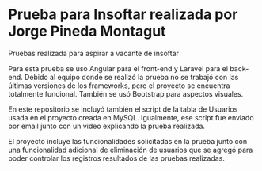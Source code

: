 # Prueba para Insoftar realizada por Jorge Pineda Montagut

Pruebas realizada para aspirar a vacante de insoftar

Para esta prueba se uso Angular para el front-end y Laravel para el back-end. 
Debido al equipo donde se realizó la prueba no se trabajó con las últimas versiones de los frameworks, pero el proyecto se encuentra totalmente funcional.
También se usó Bootstrap para aspectos visuales.

En este repositorio se incluyó también el script de la tabla de Usuarios usada en el proyecto creada en MySQL. Igualmente, ese script fue enviado por email junto con un video explicando la prueba realizada.

El proyecto incluye las funcionalidades solicitadas en la prueba junto con una funcionalidad adicional de eliminación de usuarios que se agregó para poder controlar los registros resultados de las pruebas realizadas.


